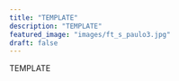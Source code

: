 ```yaml
---
title: "TEMPLATE"
description: "TEMPLATE"
featured_image: "images/ft_s_paulo3.jpg"
draft: false
---
```


TEMPLATE
